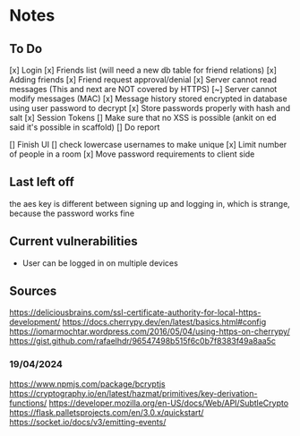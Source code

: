 # Notes

## To Do

[x] Login
[x] Friends list (will need a new db table for friend relations)
[x] Adding friends
[x] Friend request approval/denial
[x] Server cannot read messages (This and next are NOT covered by HTTPS)
[~] Server cannot modify messages (MAC)
[x] Message history stored encrypted in database using user password to decrypt
[x] Store passwords properly with hash and salt
[x] Session Tokens
[] Make sure that no XSS is possible (ankit on ed said it's possible in scaffold)
[] Do report

[] Finish UI
[] check lowercase usernames to make unique
[x] Limit number of people in a room
[x] Move password requirements to client side

## Last left off

the aes key is different between signing up and logging in, which is strange, because the password works fine

## Current vulnerabilities

- User can be logged in on multiple devices

## Sources

https://deliciousbrains.com/ssl-certificate-authority-for-local-https-development/
https://docs.cherrypy.dev/en/latest/basics.html#config
https://iomarmochtar.wordpress.com/2016/05/04/using-https-on-cherrypy/
https://gist.github.com/rafaelhdr/96547498b515f6c0b7f8383f49a8aa5c

### 19/04/2024
https://www.npmjs.com/package/bcryptjs
https://cryptography.io/en/latest/hazmat/primitives/key-derivation-functions/
https://developer.mozilla.org/en-US/docs/Web/API/SubtleCrypto
https://flask.palletsprojects.com/en/3.0.x/quickstart/
https://socket.io/docs/v3/emitting-events/